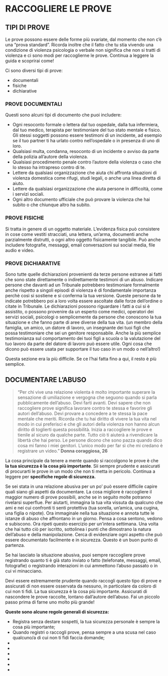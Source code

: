 <h1>RACCOGLIERE LE PROVE</h1>
<h2>TIPI DI PROVE</h2>
<p>Le prove possono essere delle forme più svariate, dal momento che non c’è una “prova standard”. Ricorda inoltre che il fatto che tu stia vivendo una condizione di violenza psicologia o verbale non significa che non si tratti di violenza e ci sono modi per raccoglierne le prove. Continua a leggere la guida e scoprirai come!</p>
<p>Ci sono diversi tipi di prove:</p>
<ul>
    <li>documentali</li>
    <li>fisiche</li>
    <li>dichiarative</li>
</ul>
<h3>PROVE DOCUMENTALI</h3>
<p>Questi sono alcuni tipi di documento che puoi includere:</p>
<ul>
    <li>Ogni resoconto formale o lettera dal tuo ospedale, dalla tua infermiera, dal tuo medico, terapista per testimoniare del tuo stato mentale e fisico. Gli stessi soggetti possono essere testimoni di un incidente, ad esempio se il tuo partner ti ha urlato contro nell’ospedale o in presenza di uno di loro.</li>
    <li>Qualsiasi multa, condanna, resoconto di un incidente o avviso da parte della polizia all’autore della violenza.</li>
    <li>Qualsiasi procedimento penale contro l’autore della violenza o caso che lo stesso ha intrapreso contro di te.</li>
    <li>Lettere da qualsiasi organizzazione che aiuta chi affronta situazioni di violenza domestica come rifugi, studi legali, o anche una linea diretta di aiuto.</li>
    <li>Lettere da qualsiasi organizzazione che aiuta persone in difficoltà, come i servizi sociali. </li>
    <li>Ogni altro documento ufficiale che può provare la violenza che hai subito o che chiunque altro ha subito.</li>
</ul>
<h3>PROVE FISICHE</h3>
<p>Si tratta in genere di un oggetto materiale. L’evidenza fisica può consistere in cose come vestiti stracciati, una lettera, un’arma, documenti anche parzialmente distrutti, o ogni altro oggetto fisicamente tangibile. Può anche includere fotografie, messaggi, email conversazioni sui social media, file audio e video.</p>
<h3>PROVE DICHIARATIVE</h3>
<p>Sono tutte quelle dichiarazioni provenienti da terze persone estranee ai fatti che sono state direttamente o indirettamente testimoni di un abuso.
Indicare persone che davanti ad un Tribunale potrebbero testimoniare formalmente anche rispetto a singoli episodi di violenza è di fondamentale importanza perchè così si sostiene e si conferma la tua versione. Queste persone da te indicate potrebbero poi a loro volta essere ascoltate dalle forze dell’ordine o citate in Tribunale.  
Le dichiarazioni possono riguardare i fatti a cui si è assistito, o possono provenire da un esperto come medici, operatori dei servizi sociali, psicologi o semplicemente da persone che conoscono la tua situazione e che fanno parte di aree diverse della tua vita. (un membro della famiglia, un amico, un datore di lavoro, un insegnante dei tuoi figli che possa testimoniare che sei un genitore responsabile. Anche la più semplice testimonianza sul comportamento dei tuoi figli a scuola o la valutazione del tuo lavoro da parte del datore di lavoro può essere utile. Ogni cosa che dicono può essere usata per supportare il tuo caso in un modo o nell’altro!)</p>
<p>Questa sezione era la più difficile. Se ce l’hai fatta fino a qui, il resto è più semplice.</p>
<h2>DOCUMENTARE  L’ABUSO</h2>
<blockquote>“Per chi vive una relazione violenta è molto importante superare la sensazione di umiliazione e vergogna che seguono quando si parla pubblicamente dell’abuso. Devi farti avanti. Devi sapere che non raccogliere prove significa lavorare contro te stessa e favorire gli autori dell’abuso. Devi provare a concedere a te stessa la pace mentale che meriti. Ricorda che tu hai diritto di vivere la tua vita nel modo in cui preferisci e che gli autori della violenza non hanno alcun diritto di toglierti questa possibilità. Inizia a raccogliere le prove e tienile al sicuro da qualche parte. Tutto ciò ti aiuterà a rivendicare la libertà che hai perso. Le persone dicono che sono pazza quando dico cosa mi fanno i miei genitori. L’unico modo per far sì che mi credano è registrare un video.”<strong> Donna coraggiosa, 26</strong></blockquote>
<p>La cosa principale da tenere a mente quando si raccolgono le prove è che <strong>la tua sicurezza è la cosa più importante</strong>. Sii sempre prudente e assicurati di procurarti le prove in un modo che non ti metta in pericolo. Continua a leggere per <strong>specifiche regole di sicurezza.</strong></p>
<p>Se sei stata in una relazione abusiva per un po’ può essere difficile capire quali siano gli aspetti da documentare. La cosa migliore è raccogliere il maggior numero di prove possibili, anche se in seguito molte potranno rivelarsi superflue. Per aiutarti, immagina la tua vita vissuta da qualcuno che ami e nei cui confronti ti senti protettiva (tua sorella, un’amica, una cugina, una figlia o nipote). Ora immaginale nella tua situazione e annota tutte le istanze di abuso che affrontano in un giorno. Pensa a cosa sentono, vedono e subiscono. Ora ripeti questo esercizio per un’intera settimana. Una volta che hai tutto ciò per iscritto, sottolinea i punti che dimostrano la natura dell’abuso e della manipolazione. Cerca di evidenziare ogni aspetto che può essere documentato facilmente e in sicurezza. Questo è un buon punto di partenza.</p>
<p>Se hai lasciato la situazione abusiva, puoi sempre raccogliere prove registrando quanto ti è già stato inviato o fatto (telefonate, messaggi, email, fotografie) o registrando interazioni in cui ammettono l’abuso passato o in cui vi minacciano.</p>
<p>Devi essere estremamente prudente quando raccogli questo tipo di prove e assicurati di non essere osservata da nessuno, in particolare da coloro di cui non ti fidi. La tua sicurezza è la cosa più importante. Assicurati di nascondere le prove raccolte, lontano dall’autore dell’abuso. Fai un piccolo passo prima di farne uno molto più grande!</p>
<p><strong>Queste sono alcune regole generali di sicurezza:</strong></p>
<ul>
    <li>Registra senza destare sospetti, la tua sicurezza personale è sempre la cosa più importante;</li>
    <li>Quando registri o raccogli prove, pensa sempre a una scusa nel caso qualcuno/a di cui non ti fidi faccia domande;</li>
    <li></li>
    <li></li>
    <li></li>
    <li></li>
    <li></li>
    <li></li>
</ul>
